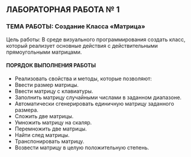 ## ЛАБОРАТОРНАЯ РАБОТА № 1
### ТЕМА РАБОТЫ: Создание Класса «Матрица»
Цель работы: В среде визуального программирования создать класс, который реализует основные действия с действительными прямоугольными матрицами.
#### ПОРЯДОК ВЫПОЛНЕНИЯ РАБОТЫ

 * Реализовать свойства и методы, которые позволяют:
 * Ввести размер матрицы.
 * Ввести матрицу с клавиатуры.
 * Заполнить матрицу случайными числами в заданном диапазоне.
 * Автоматически сгенерировать единичную матрицу заданного размера.
 * Сложить две матрицы.
 * Умножить матрицу на скаляр.
 * Перемножить две матрицы.
 * Найти след матрицы.
 * Транспонировать матрицу.
 * Возвести матрицу в целую положительную степень.